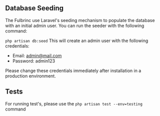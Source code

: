 ## Database Seeding

The Fulbrinc use Laravel's seeding mechanism to populate the database with an initial admin user. You can run the seeder with the following command:

`php artisan db:seed`
This will create an admin user with the following credentials:

* Email: admin@mail.com
* Password: admin123

Please change these credentials immediately after installation in a production environment.

## Tests
For running test's, please use the `php artisan test --env=testing` command
